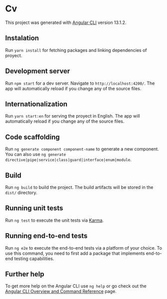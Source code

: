 # Cv

This project was generated with [Angular CLI](https://github.com/angular/angular-cli) version 13.1.2.

## Instalation

Run `yarn install` for fetching packages and linking dependencies of proyect.

## Development server

Run `npm start` for a dev server. Navigate to `http://localhost:4200/`. The app will automatically reload if you change any of the source files.

## Internationalization

Run `yarn start:en` for serving the proyect in English. The app will automatically reload if you change any of the source files.

## Code scaffolding

Run `ng generate component component-name` to generate a new component. You can also use `ng generate directive|pipe|service|class|guard|interface|enum|module`.

## Build

Run `ng build` to build the project. The build artifacts will be stored in the `dist/` directory.

## Running unit tests

Run `ng test` to execute the unit tests via [Karma](https://karma-runner.github.io).

## Running end-to-end tests

Run `ng e2e` to execute the end-to-end tests via a platform of your choice. To use this command, you need to first add a package that implements end-to-end testing capabilities.

## Further help

To get more help on the Angular CLI use `ng help` or go check out the [Angular CLI Overview and Command Reference](https://angular.io/cli) page.
